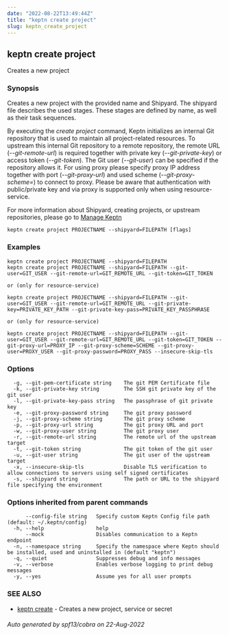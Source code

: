 ```yaml
---
date: "2022-08-22T13:49:44Z"
title: "keptn create project"
slug: keptn_create_project
---
```

## keptn create project

Creates a new project

### Synopsis

Creates a new project with the provided name and Shipyard. 
The shipyard file describes the used stages. These stages are defined by name, as well as their task sequences.

By executing the *create project* command, Keptn initializes an internal Git repository that is used to maintain all project-related resources. 
To upstream this internal Git repository to a remote repository, the remote URL (*--git-remote-url*) is required
together with private key (*--git-private-key*) or access token (*--git-token*). The Git user (*--git-user*) can be specified if the repository allows it. 
For using proxy please specify proxy IP address together with port (*--git-proxy-url*) and
used scheme (*--git-proxy-scheme=*) to connect to proxy. Please be aware that authentication with public/private key and via proxy is 
supported only when using resource-service.

For more information about Shipyard, creating projects, or upstream repositories, please go to [Manage Keptn](../../../../manage/)


```
keptn create project PROJECTNAME --shipyard=FILEPATH [flags]
```

### Examples

```
keptn create project PROJECTNAME --shipyard=FILEPATH
keptn create project PROJECTNAME --shipyard=FILEPATH --git-user=GIT_USER --git-remote-url=GIT_REMOTE_URL --git-token=GIT_TOKEN

or (only for resource-service)

keptn create project PROJECTNAME --shipyard=FILEPATH --git-user=GIT_USER --git-remote-url=GIT_REMOTE_URL --git-private-key=PRIVATE_KEY_PATH --git-private-key-pass=PRIVATE_KEY_PASSPHRASE

or (only for resource-service)

keptn create project PROJECTNAME --shipyard=FILEPATH --git-user=GIT_USER --git-remote-url=GIT_REMOTE_URL --git-token=GIT_TOKEN --git-proxy-url=PROXY_IP --git-proxy-scheme=SCHEME --git-proxy-user=PROXY_USER --git-proxy-password=PROXY_PASS --insecure-skip-tls

```

### Options

```
  -g, --git-pem-certificate string    The git PEM Certificate file
  -k, --git-private-key string        The SSH git private key of the git user
  -l, --git-private-key-pass string   The passphrase of git private key
  -e, --git-proxy-password string     The git proxy password
  -j, --git-proxy-scheme string       The git proxy scheme
  -p, --git-proxy-url string          The git proxy URL and port
  -w, --git-proxy-user string         The git proxy user
  -r, --git-remote-url string         The remote url of the upstream target
  -t, --git-token string              The git token of the git user
  -u, --git-user string               The git user of the upstream target
  -x, --insecure-skip-tls             Disable TLS verification to allow connections to servers using self signed certificates
  -s, --shipyard string               The path or URL to the shipyard file specifying the environment
```

### Options inherited from parent commands

```
      --config-file string   Specify custom Keptn Config file path (default: ~/.keptn/config)
  -h, --help                 help
      --mock                 Disables communication to a Keptn endpoint
  -n, --namespace string     Specify the namespace where Keptn should be installed, used and uninstalled in (default "keptn")
  -q, --quiet                Suppresses debug and info messages
  -v, --verbose              Enables verbose logging to print debug messages
  -y, --yes                  Assume yes for all user prompts
```

### SEE ALSO

* [keptn create](../keptn_create/)	 - Creates a new project, service or secret

###### Auto generated by spf13/cobra on 22-Aug-2022
